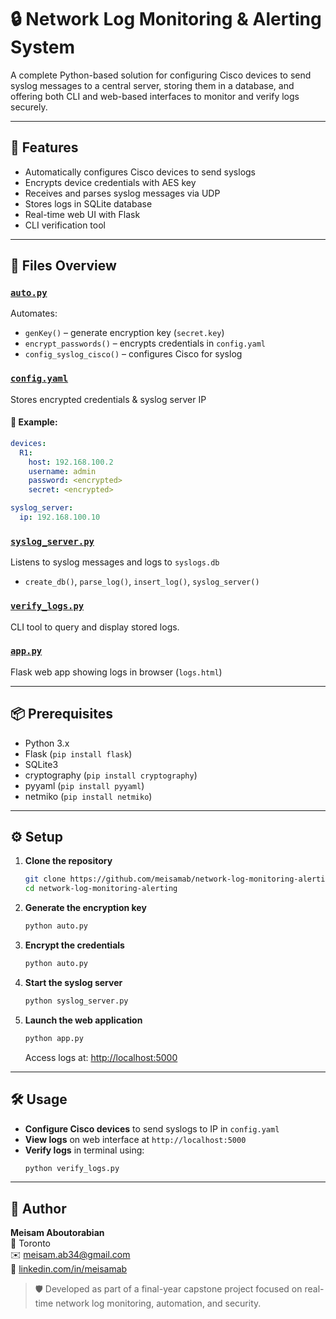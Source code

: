 # 🔒 Network Log Monitoring & Alerting System

A complete Python-based solution for configuring Cisco devices to send syslog messages to a central server, storing them in a database, and offering both CLI and web-based interfaces to monitor and verify logs securely.

---

## 🧩 Features

- Automatically configures Cisco devices to send syslogs  
- Encrypts device credentials with AES key  
- Receives and parses syslog messages via UDP  
- Stores logs in SQLite database  
- Real-time web UI with Flask  
- CLI verification tool  

---

## 📁 Files Overview

### [`auto.py`](./auto.py)
Automates:
- `genKey()` – generate encryption key (`secret.key`)
- `encrypt_passwords()` – encrypts credentials in `config.yaml`
- `config_syslog_cisco()` – configures Cisco for syslog

### [`config.yaml`](./config.yaml)
Stores encrypted credentials & syslog server IP

#### 📄 Example:
```yaml
devices:
  R1:
    host: 192.168.100.2
    username: admin
    password: <encrypted>
    secret: <encrypted>

syslog_server:
  ip: 192.168.100.10
```

### [`syslog_server.py`](./syslog_server.py)
Listens to syslog messages and logs to `syslogs.db`
- `create_db()`, `parse_log()`, `insert_log()`, `syslog_server()`

### [`verify_logs.py`](./verify_logs.py)
CLI tool to query and display stored logs.

### [`app.py`](./app.py)
Flask web app showing logs in browser (`logs.html`)

---

## 📦 Prerequisites

- Python 3.x  
- Flask (`pip install flask`)  
- SQLite3  
- cryptography (`pip install cryptography`)  
- pyyaml (`pip install pyyaml`)  
- netmiko (`pip install netmiko`)  

---

## ⚙️ Setup

1. **Clone the repository**
   ```bash
   git clone https://github.com/meisamab/network-log-monitoring-alerting.git
   cd network-log-monitoring-alerting
   ```

2. **Generate the encryption key**
   ```bash
   python auto.py
   ```

3. **Encrypt the credentials**
   ```bash
   python auto.py
   ```

4. **Start the syslog server**
   ```bash
   python syslog_server.py
   ```

5. **Launch the web application**
   ```bash
   python app.py
   ```
   Access logs at: [http://localhost:5000](http://localhost:5000)

---

## 🛠️ Usage

- **Configure Cisco devices** to send syslogs to IP in `config.yaml`  
- **View logs** on web interface at `http://localhost:5000`  
- **Verify logs** in terminal using:
  ```bash
  python verify_logs.py
  ```

---

## 👤 Author

**Meisam Aboutorabian**  
📍 Toronto  
✉️ meisam.ab34@gmail.com  
🔗 [linkedin.com/in/meisamab](https://linkedin.com/in/meisamab)

> 🛡️ Developed as part of a final-year capstone project focused on real-time network log monitoring, automation, and security.
